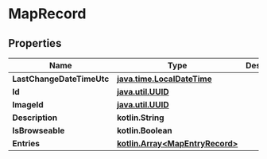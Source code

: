 
# MapRecord

## Properties
Name | Type | Description | Notes
------------ | ------------- | ------------- | -------------
**LastChangeDateTimeUtc** | [**java.time.LocalDateTime**](java.time.LocalDateTime.md) |  | 
**Id** | [**java.util.UUID**](java.util.UUID.md) |  | 
**ImageId** | [**java.util.UUID**](java.util.UUID.md) |  | 
**Description** | **kotlin.String** |  | 
**IsBrowseable** | **kotlin.Boolean** |  | 
**Entries** | [**kotlin.Array&lt;MapEntryRecord&gt;**](MapEntryRecord.md) |  | 



